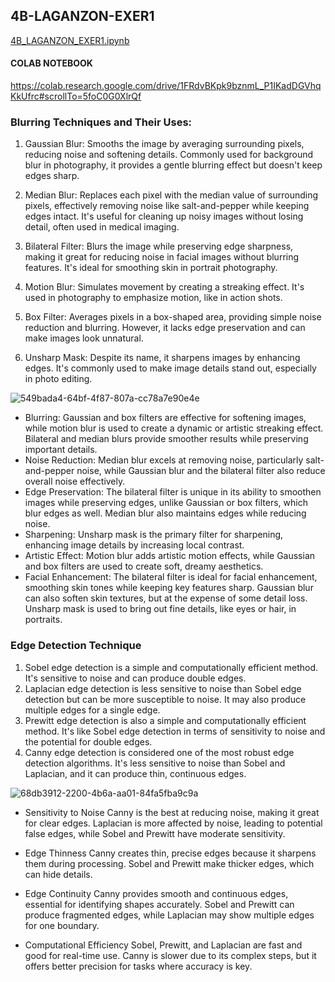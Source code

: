 ## 4B-LAGANZON-EXER1

[4B_LAGANZON_EXER1.ipynb](https://github.com/laganzonj/CSST106-CS4B/blob/e297b51d8f1243abd319a64659cfe9294a6d9f63/4B-LAGANZON-EXERCISES/4B_LAGANZON_EXER1.ipynb)

 #### COLAB NOTEBOOK 
 https://colab.research.google.com/drive/1FRdvBKpk9bznmL_P1IKadDGVhqKkUfrc#scrollTo=5foC0G0XlrQf

### Blurring Techniques and Their Uses:
1. Gaussian Blur: Smooths the image by averaging surrounding pixels, reducing noise and softening details. Commonly used for background blur in photography, it provides a gentle blurring effect but doesn't keep edges sharp.

2. Median Blur: Replaces each pixel with the median value of surrounding pixels, effectively removing noise like salt-and-pepper while keeping edges intact. It's useful for cleaning up noisy images without losing detail, often used in medical imaging.

3. Bilateral Filter: Blurs the image while preserving edge sharpness, making it great for reducing noise in facial images without blurring features. It's ideal for smoothing skin in portrait photography.

4. Motion Blur: Simulates movement by creating a streaking effect. It's used in photography to emphasize motion, like in action shots.

5. Box Filter: Averages pixels in a box-shaped area, providing simple noise reduction and blurring. However, it lacks edge preservation and can make images look unnatural.

6. Unsharp Mask: Despite its name, it sharpens images by enhancing edges. It's commonly used to make image details stand out, especially in photo editing.


![549bada4-64bf-4f87-807a-cc78a7e90e4e](https://github.com/user-attachments/assets/f8550933-10c2-48b0-abf0-d243cc2513a3)

 - Blurring: Gaussian and box filters are effective for softening images, while motion blur is used to create a dynamic or artistic streaking effect. Bilateral and median blurs provide smoother results while preserving important details.
- Noise Reduction: Median blur excels at removing noise, particularly salt-and-pepper noise, while Gaussian blur and the bilateral filter also reduce overall noise effectively.
- Edge Preservation: The bilateral filter is unique in its ability to smoothen images while preserving edges, unlike Gaussian or box filters, which blur edges as well. Median blur also maintains edges while reducing noise.
- Sharpening: Unsharp mask is the primary filter for sharpening, enhancing image details by increasing local contrast.
- Artistic Effect: Motion blur adds artistic motion effects, while Gaussian and box filters are used to create soft, dreamy aesthetics.
- Facial Enhancement: The bilateral filter is ideal for facial enhancement, smoothing skin tones while keeping key features sharp. Gaussian blur can also soften skin textures, but at the expense of some detail loss. Unsharp mask is used to bring out fine details, like eyes or hair, in portraits.


### Edge Detection Technique

1. Sobel edge detection is a simple and computationally efficient method. It's sensitive to noise and can
produce double edges.
2. Laplacian edge detection is less sensitive to noise than Sobel edge detection but can be more susceptible
to noise. It may also produce multiple edges for a single edge.
3. Prewitt edge detection is also a simple and computationally efficient method. It's like Sobel edge detection
in terms of sensitivity to noise and the potential for double edges.
4. Canny edge detection is considered one of the most robust edge detection algorithms. It's less sensitive
to noise than Sobel and Laplacian, and it can produce thin, continuous edges.


![68db3912-2200-4b6a-aa01-84fa5fba9c9a](https://github.com/user-attachments/assets/da20b465-264e-4a0a-bd68-06ea6478c8b0)

- Sensitivity to Noise
Canny is the best at reducing noise, making it great for clear edges. Laplacian is more affected by noise, leading to potential false edges, while Sobel and Prewitt have moderate sensitivity.

- Edge Thinness
Canny creates thin, precise edges because it sharpens them during processing. Sobel and Prewitt make thicker edges, which can hide details.

- Edge Continuity
Canny provides smooth and continuous edges, essential for identifying shapes accurately. Sobel and Prewitt can produce fragmented edges, while Laplacian may show multiple edges for one boundary.

- Computational Efficiency
Sobel, Prewitt, and Laplacian are fast and good for real-time use. Canny is slower due to its complex steps, but it offers better precision for tasks where accuracy is key.
